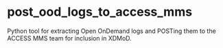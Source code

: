 # post_ood_logs_to_access_mms
Python tool for extracting Open OnDemand logs and POSTing them to the ACCESS MMS team for inclusion in XDMoD.
